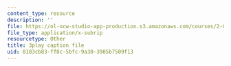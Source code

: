 ```yaml
---
content_type: resource
description: ''
file: https://ol-ocw-studio-app-production.s3.amazonaws.com/courses/2-003sc-engineering-dynamics-fall-2011/8103cb83ff8c5bfc9a303905b7509f13_p9DHjoLS3GA.vtt
file_type: application/x-subrip
resourcetype: Other
title: 3play caption file
uid: 8103cb83-ff8c-5bfc-9a30-3905b7509f13
---
```


